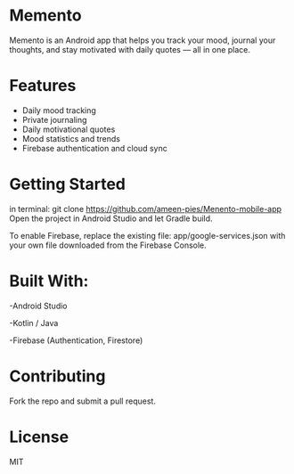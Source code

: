 # Memento
Memento is an Android app that helps you track your mood, journal your thoughts, and stay motivated with daily quotes — all in one place.

# Features

- Daily mood tracking  
- Private journaling  
- Daily motivational quotes  
- Mood statistics and trends  
- Firebase authentication and cloud sync  

# Getting Started

in terminal:
git clone https://github.com/ameen-pies/Menento-mobile-app
Open the project in Android Studio and let Gradle build.

To enable Firebase, replace the existing file:
app/google-services.json
with your own file downloaded from the Firebase Console.

# Built With:

-Android Studio

-Kotlin / Java

-Firebase (Authentication, Firestore)


# Contributing
Fork the repo and submit a pull request.

# License
MIT
